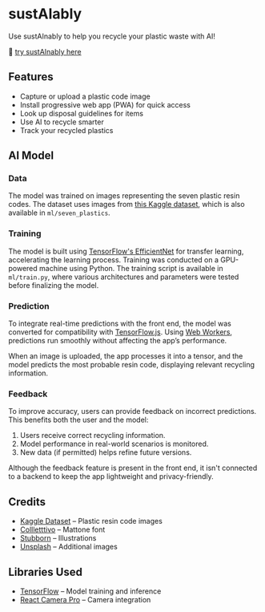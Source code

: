 # sustAIably

Use sustAInably to help you recycle your plastic waste with AI!

🔗 [try sustAInably here](https://myrecyclingrepo.vercel.app/)

## Features

- Capture or upload a plastic code image<br>
- Install progressive web app (PWA) for quick access  <br>
- Look up disposal guidelines for items  <br>
- Use AI to recycle smarter  <br>
- Track your recycled plastics  <br>


## AI Model  

### Data  

The model was trained on images representing the seven plastic resin codes. The dataset uses images from [this Kaggle dataset](https://www.kaggle.com/datasets/piaoya/plastic-recycling-codes), which is also available in `ml/seven_plastics`.  

### Training  

The model is built using [TensorFlow's EfficientNet](https://www.tensorflow.org/api_docs/python/tf/keras/applications/efficientnet_v2/EfficientNetV2B0) for transfer learning, accelerating the learning process. Training was conducted on a GPU-powered machine using Python. The training script is available in `ml/train.py`, where various architectures and parameters were tested before finalizing the model.  

### Prediction  

To integrate real-time predictions with the front end, the model was converted for compatibility with [TensorFlow.js](https://www.tensorflow.org/js). Using [Web Workers](https://github.com/alyssaxuu/ecosnap/blob/main/components/Worker.js), predictions run smoothly without affecting the app’s performance.  

When an image is uploaded, the app processes it into a tensor, and the model predicts the most probable resin code, displaying relevant recycling information.  

### Feedback  

To improve accuracy, users can provide feedback on incorrect predictions. This benefits both the user and the model:  

1. Users receive correct recycling information.  
2. Model performance in real-world scenarios is monitored.  
3. New data (if permitted) helps refine future versions.  

Although the feedback feature is present in the front end, it isn't connected to a backend to keep the app lightweight and privacy-friendly.  

## Credits  

- [Kaggle Dataset](https://www.kaggle.com/datasets/piaoya/plastic-recycling-codes) – Plastic resin code images  
- [Collletttivo](http://collletttivo.it/) – Mattone font  
- [Stubborn](https://stubborn.fun/) – Illustrations  
- [Unsplash](https://unsplash.com/) – Additional images  

## Libraries Used  

- [TensorFlow](https://www.tensorflow.org/) – Model training and inference  
- [React Camera Pro](https://github.com/purple-technology/react-camera-pro) – Camera integration  


